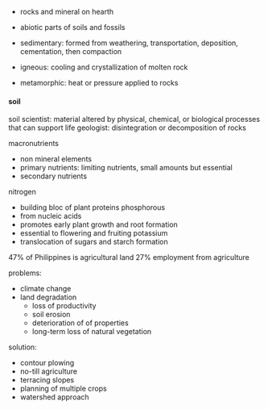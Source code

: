* rocks and mineral on hearth
* abiotic parts of soils and fossils

* sedimentary: formed from weathering, transportation, deposition, cementation, then compaction
* igneous: cooling and crystallization of molten rock
* metamorphic: heat or pressure applied to rocks

#### soil
soil scientist: material altered by physical, chemical, or biological processes that can support life
geologist: disintegration or decomposition of rocks

macronutrients
* non mineral elements
* primary nutrients: limiting nutrients, small amounts but essential
* secondary nutrients

nitrogen
* building bloc of plant proteins
phosphorous
* from nucleic acids
* promotes early plant growth and root formation
* essential to flowering and fruiting
potassium
* translocation of sugars and starch formation

47% of Philippines is agricultural land
27% employment from agriculture

problems:
* climate change
* land degradation
	* loss of productivity
	* soil erosion
	* deterioration of of properties
	* long-term loss of natural vegetation

solution:
* contour plowing
* no-till agriculture
* terracing slopes
* planning of multiple crops
* watershed approach